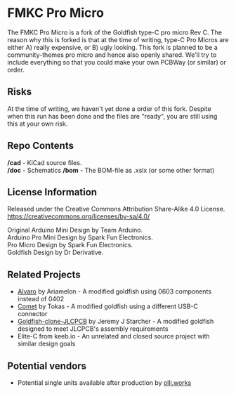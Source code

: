 # FMKC Pro Micro
The FMKC Pro Micro is a fork of the Goldfish type-C pro micro Rev C. The reason why this is forked is that at the time of writing, type-C Pro Micros are either A) really expensive, or B) ugly looking. This fork is planned to be a community-themes pro micro and hence also openly shared. We'll try to include everything so that you could make your own PCBWay (or similar) or order.

## Risks
At the time of writing, we haven't yet done a order of this fork. Despite when this run has been done and the files are "ready", you are still using this at your own risk.

## Repo Contents
**/cad** - KiCad source files.  
**/doc** - Schematics
**/bom** - The BOM-file as .xslx (or some other format)

## License Information
Released under the Creative Commons Attribution Share-Alike 4.0 License.  
https://creativecommons.org/licenses/by-sa/4.0/  

Original Arduino Mini Design by Team Arduino.  
Arduino Pro Mini Design by Spark Fun Electronics.  
Pro Micro Design by Spark Fun Electronics.  
Goldfish Design by Dr Derivative.  

## Related Projects
* [Alvaro](https://github.com/Ariamelon/Alvaro) by Ariamelon - A modified goldfish using 0603 components instead of 0402
* [Comet](https://github.com/vattern/comet) by Tokas - A modified goldfish using a different USB-C connector
* [Goldfish-clone-JLCPCB](https://github.com/JeremyJStarcher/Goldfish-clone-JLCPCB) by Jeremy J Starcher - A modified goldfish designed to meet JLCPCB's assembly requirements
* Elite-C from keeb.io - An unrelated and closed source project with similar design goals

## Potential vendors
* Potential single units available after production by [olli.works](https://olli.works)
